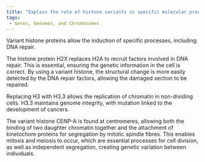 ```yaml
---
title: "Explain the role of histone variants in specific molecular processes and DNA repair."
tags:
 - Genes, Genomes, and Chromosomes
---
```

Variant histone proteins allow the induction of specific processes, including DNA repair. 

The histone protein H2X replaces H2A to recruit factors involved in DNA repair. This is essential, ensuring the genetic information in the cell is correct. By using a variant histone, the structural change is more easily detected by the DNA repair factors, allowing the damaged section to be repaired.

Replacing H3 with H3.3 allows the replication of chromatin in non-dividing cells. H3.3 maintains genome integrity, with mutation linked to the development of cancers. 

The variant histone CENP-A is found at centromeres, allowing both the binding of two daughter chromatin together and the attachment of kinetochore proteins for segregation by mitotic spindle fibres. This enables mitosis and meiosis to occur, which are essential processes for cell division, as well as independent segregation, creating genetic variation between individuals. 
